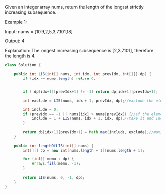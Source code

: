 Given an integer array nums, return the length of the longest strictly increasing 
subsequence.

 

Example 1:

Input: nums = [10,9,2,5,3,7,101,18]

Output: 4

Explanation: The longest increasing subsequence is [2,3,7,101], therefore the length is 4.
```java
class Solution {

    public int LIS(int[] nums, int idx, int prevIdx, int[][] dp) {
        if (idx == nums.length) return 0;


        if ( dp[idx+1][prevIdx+1] != -1) return dp[idx+1][prevIdx+1];

        int exclude = LIS(nums, idx + 1, prevIdx, dp);//exclude the element at this index

        int include = 0;
        if (prevIdx == -1 || nums[idx] > nums[prevIdx]) {//if the element is in Increasing Order.
            include = 1 + LIS(nums, idx + 1, idx, dp);//take it and Increase its count.
        }

        return dp[idx+1][prevIdx+1] = Math.max(include, exclude);//maximum count after including or excluding the current Element.
    }

    public int lengthOfLIS(int[] nums) {
        int[][] dp = new int[nums.length + 1][nums.length + 1];

        for (int[] memo : dp) {
            Arrays.fill(memo, -1);
        }     
        
        return LIS(nums, 0, -1, dp);
    }
}

```
